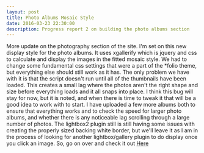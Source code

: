 ```yaml
---
layout: post
title: Photo Albums Mosaic Style
date: 2016-03-23 22:30:00
description: Progress report 2 on building the photo albums section
---
```


More update on the photography section of the site. I'm set on this new display style for the photo albums. It uses xgallerify which is jquery and css to calculate and display the images in the fitted mosaic style. We had to change some fundamental css settings that were a part of the *folio theme, but everything else should still work as it has. 
The only problem we have with it is that the script doesn't run until all of the thumbnails have been loaded. This creates a small lag where the photos aren't the right shape and size before everything loads and it all snaps into place. 
I think this bug will stay for now, but it is noted, and when there is time to tweak it that will be a good idea to work with to start. 
I have uploaded a few more albums both to ensure that everything works and to check the speed for larger photo albums, and whether there is any noticeable lag scrolling through a large number of photos. 
The lightbox2 plugin still is still having some issues with creating the properly sized backing white border, but we'll leave it as I am in the process of looking for another lightbox/gallery plugin to do display once you click an image.
So, go on over and check it out [Here](/photography/albums/cleland/)